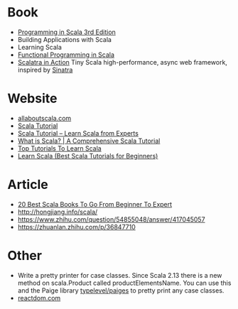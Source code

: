 # Book
- [Programming in Scala 3rd Edition](https://github.com/keer2345/scala-learning/tree/master/programming-in-scala)
- Building Applications with Scala
- Learning Scala
- [Functional Programming in Scala](https://www.manning.com/books/functional-programming-in-scala)
- [Scalatra in Action](https://www.manning.com/books/scalatra-in-action) Tiny Scala high-performance, async web framework, inspired by [Sinatra](https://github.com/scalatra/scalatra)

# Website
- [allaboutscala.com](https://github.com/keer2345/scala-learning/tree/master/allaboutscala.com)
- [Scala Tutorial](http://tutorials.jenkov.com/scala/index.html)
- [Scala Tutorial – Learn Scala from Experts](https://intellipaat.com/tutorial/scala-tutorial/)
- [What is Scala? | A Comprehensive Scala Tutorial](https://data-flair.training/blogs/scala-tutorial/)
- [Top Tutorials To Learn Scala](https://medium.com/quick-code/top-tutorials-to-learn-scala-3a221bf4ef85)
- [Learn Scala (Best Scala Tutorials for Beginners)](https://medium.com/hackr-io/learn-scala-best-scala-tutorials-for-beginners-bd80407387f5)

# Article
- [20 Best Scala Books To Go From Beginner To Expert](https://whatpixel.com/best-scala-books/)
- http://hongjiang.info/scala/
- https://www.zhihu.com/question/54855048/answer/417045057
- https://zhuanlan.zhihu.com/p/36847710

# Other
- Write a pretty printer for case classes. Since Scala 2.13 there is a new method on scala.Product called productElementsName. You can use this and the Paige library [typelevel/paiges](https://github.com/typelevel/paiges) to pretty print any case classes.
- [reactdom.com](https://reactdom.com/scala)



